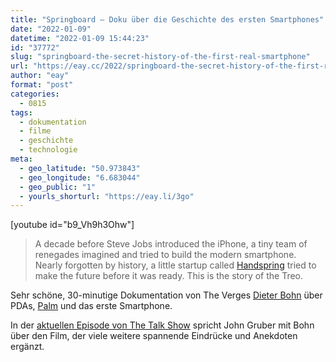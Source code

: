 ```yaml
---
title: "Springboard – Doku über die Geschichte des ersten Smartphones"
date: "2022-01-09"
datetime: "2022-01-09 15:44:23"
id: "37772"
slug: "springboard-the-secret-history-of-the-first-real-smartphone"
url: "https://eay.cc/2022/springboard-the-secret-history-of-the-first-real-smartphone/"
author: "eay"
format: "post"
categories:
  - 0815
tags:
  - dokumentation
  - filme
  - geschichte
  - technologie
meta:
  - geo_latitude: "50.973843"
  - geo_longitude: "6.683044"
  - geo_public: "1"
  - yourls_shorturl: "https://eay.li/3go"
---
```


\[youtube id="b9\_Vh9h3Ohw"\]

> A decade before Steve Jobs introduced the iPhone, a tiny team of renegades imagined and tried to build the modern smartphone. Nearly forgotten by history, a little startup called [Handspring](https://en.wikipedia.org/wiki/Handspring_(company)) tried to make the future before it was ready. This is the story of the Treo.

Sehr schöne, 30-minutige Dokumentation von The Verges [Dieter Bohn](https://twitter.com/backlon) über PDAs, [Palm](https://en.wikipedia.org/wiki/Palm,_Inc.) und das erste Smartphone.

In der [aktuellen Episode von The Talk Show](https://daringfireball.net/thetalkshow/2022/01/08/ep-334) spricht John Gruber mit Bohn über den Film, der viele weitere spannende Eindrücke und Anekdoten ergänzt.
